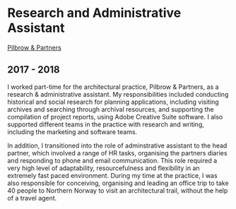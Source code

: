 # Research and Administrative Assistant
[Pilbrow & Partners](https://www.pilbrowandpartners.com)
## 2017 - 2018

I worked part-time for the architectural practice, Pilbrow & Partners, as a research & administrative assistant. My responsibilities included conducting historical and social research for planning applications, including visiting archives and searching through archival resources, and supporting the compilation of project reports, using Adobe Creative Suite software. I also supported different teams in the practice with research and writing, including the marketing and software teams. 

In addition, I transitioned into the role of adminstrative assistant to the head partner, which involved a range of HR tasks, organising the partners diaries and responding to phone and email communication. This role required a very high level of adaptability, resourcefulness and flexibility in an extremely fast paced environment. During my time at the practice, I was also responsible for conceiving, organising and leading an office trip to take 40 people to Northern Norway to visit an architectural trail, without the help of a travel agent.